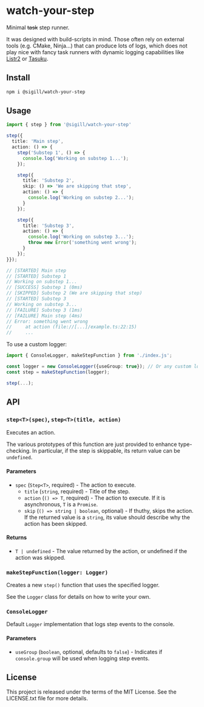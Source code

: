 # watch-your-step

Minimal ~~task~~ step runner.

It was designed with build-scripts in mind.
Those often rely on external tools (e.g. CMake, Ninja...) that can produce lots of logs, which does not play nice with fancy task runners with dynamic logging capabilities like [Listr2](https://github.com/cenk1cenk2/listr2) or [Tasuku](https://github.com/privatenumber/tasuku).

## Install

```sh
npm i @sigill/watch-your-step
```

## Usage

```ts
import { step } from '@sigill/watch-your-step'

step({
  title: 'Main step',
  action: () => {
    step('Substep 1', () => {
      console.log('Working on substep 1...');
    });

    step({
      title: 'Substep 2',
      skip: () => 'We are skipping that step',
      action: () => {
        console.log('Working on substep 2...');
      }
    });

    step({
      title: 'Substep 3',
      action: () => {
        console.log('Working on substep 3...');
        throw new Error('something went wrong');
      }
    });
}});

// [STARTED] Main step
// [STARTED] Substep 1
// Working on substep 1...
// [SUCCESS] Substep 1 (0ms)
// [SKIPPED] Substep 2 (We are skipping that step)
// [STARTED] Substep 3
// Working on substep 3...
// [FAILURE] Substep 3 (1ms)
// [FAILURE] Main step (4ms)
// Error: something went wrong
//     at action (file://[...]/example.ts:22:15)
//     ...
```

To use a custom logger:

```typescript
import { ConsoleLogger, makeStepFunction } from './index.js';

const logger = new ConsoleLogger({useGroup: true}); // Or any custom logger.
const step = makeStepFunction(logger);

step(...);
```

## API

### `step<T>(spec)`, `step<T>(title, action)`

Executes an action.

The various prototypes of this function are just provided to enhance type-checking.
In particular, if the step is skippable, its return value can be `undefined`.

#### Parameters

- `spec` (`Step<T>`, required) - The action to execute.
  - `title` (`string`, required) - Title of the step.
  - `action` (`() => T`, required) - The action to execute.
    If it is asynchronous, `T` is a `Promise`.
  - `skip` (`() => string | boolean`, optional) - If thuthy, skips the action.
    If the returned value is a `string`, its value should describe why the action has been skipped.

#### Returns

- `T | undefined` - The value returned by the action, or undefined if the action was skipped.

### `makeStepFunction(logger: Logger)`

Creates a new `step()` function that uses the specified logger.

See the `Logger` class for details on how to write your own.

### `ConsoleLogger`

Default `Logger` implementation that logs step events to the console.

#### Parameters

- `useGroup` (`boolean`, optional, defaults to `false`) - Indicates if `console.group` will be used when logging step events.

## License

This project is released under the terms of the MIT License. See the LICENSE.txt file for more details.
